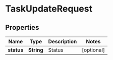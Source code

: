 
# TaskUpdateRequest

## Properties
Name | Type | Description | Notes
------------ | ------------- | ------------- | -------------
**status** | **String** | Status |  [optional]



